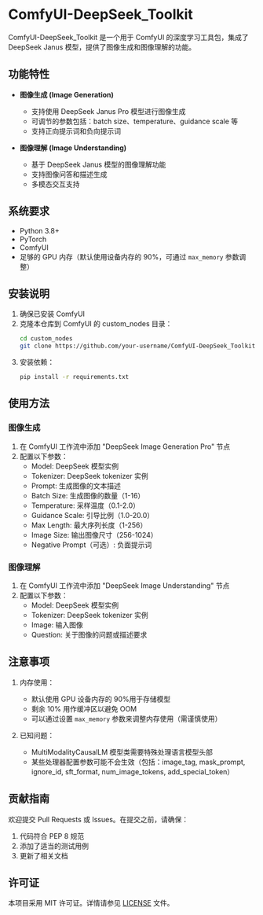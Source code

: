 # ComfyUI-DeepSeek_Toolkit

ComfyUI-DeepSeek_Toolkit 是一个用于 ComfyUI 的深度学习工具包，集成了 DeepSeek Janus 模型，提供了图像生成和图像理解的功能。

## 功能特性

- **图像生成 (Image Generation)**
  - 支持使用 DeepSeek Janus Pro 模型进行图像生成
  - 可调节的参数包括：batch size、temperature、guidance scale 等
  - 支持正向提示词和负向提示词

- **图像理解 (Image Understanding)**
  - 基于 DeepSeek Janus 模型的图像理解功能
  - 支持图像问答和描述生成
  - 多模态交互支持

## 系统要求

- Python 3.8+
- PyTorch
- ComfyUI
- 足够的 GPU 内存（默认使用设备内存的 90%，可通过 `max_memory` 参数调整）

## 安装说明

1. 确保已安装 ComfyUI
2. 克隆本仓库到 ComfyUI 的 custom_nodes 目录：
   ```bash
   cd custom_nodes
   git clone https://github.com/your-username/ComfyUI-DeepSeek_Toolkit.git
   ```
3. 安装依赖：
   ```bash
   pip install -r requirements.txt
   ```

## 使用方法

### 图像生成

1. 在 ComfyUI 工作流中添加 &quot;DeepSeek Image Generation Pro&quot; 节点
2. 配置以下参数：
   - Model: DeepSeek 模型实例
   - Tokenizer: DeepSeek tokenizer 实例
   - Prompt: 生成图像的文本描述
   - Batch Size: 生成图像的数量（1-16）
   - Temperature: 采样温度（0.1-2.0）
   - Guidance Scale: 引导比例（1.0-20.0）
   - Max Length: 最大序列长度（1-256）
   - Image Size: 输出图像尺寸（256-1024）
   - Negative Prompt（可选）: 负面提示词

### 图像理解

1. 在 ComfyUI 工作流中添加 &quot;DeepSeek Image Understanding&quot; 节点
2. 配置以下参数：
   - Model: DeepSeek 模型实例
   - Tokenizer: DeepSeek tokenizer 实例
   - Image: 输入图像
   - Question: 关于图像的问题或描述要求

## 注意事项

1. 内存使用：
   - 默认使用 GPU 设备内存的 90%用于存储模型
   - 剩余 10% 用作缓冲区以避免 OOM
   - 可以通过设置 `max_memory` 参数来调整内存使用（需谨慎使用）

2. 已知问题：
   - MultiModalityCausalLM 模型类需要特殊处理语言模型头部
   - 某些处理器配置参数可能不会生效（包括：image_tag, mask_prompt, ignore_id, sft_format, num_image_tokens, add_special_token）

## 贡献指南

欢迎提交 Pull Requests 或 Issues。在提交之前，请确保：

1. 代码符合 PEP 8 规范
2. 添加了适当的测试用例
3. 更新了相关文档

## 许可证

本项目采用 MIT 许可证。详情请参见 [LICENSE](LICENSE) 文件。
